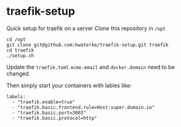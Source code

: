 # traefik-setup

Quick setup for traefik on a server
Clone this repository in `/opt`


```
cd /opt
git clone git@github.com:hwaterke/traefik-setup.git traefik
cd traefik
./setup.sh
```

Update the `traefik.toml`
`acme.email` and `docker.domain` need to be changed.

Then simply start your containers with lables like:

```
labels:
  - "traefik.enable=true"
  - "traefik.basic.frontend.rule=Host:super.domain.io"
  - "traefik.basic.port=3003"
  - "traefik.basic.protocol=http"
```
